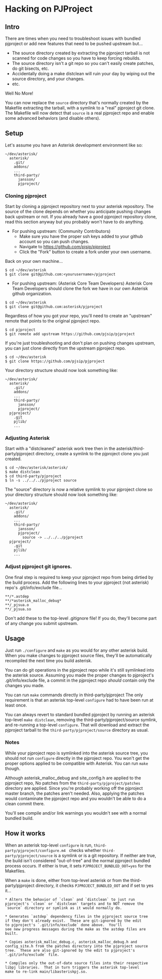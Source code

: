 # Hacking on PJProject

## Intro
There are times when you need to troubleshoot issues with bundled pjproject
or add new features that need to be pushed upstream but...

* The source directory created by extracting the pjproject tarball is not
scanned for code changes so you have to keep forcing rebuilds.
* The source directory isn't a git repo so you can't easily create patches,
do git bisects, etc.
* Accidentally doing a make distclean will ruin your day by wiping out the
source directory, and your changes.
* etc.

Well No More!

You can now replace the `source` directory that's normally created
by the Makefile extracting the tarball, with a symlink to a "real" pjproject
git clone.  The Makefile will now detect that `source` is a real pjproject
repo and enable some advanced behaviors (and disable others).

## Setup

Let's assume you have an Asterisk development environment like so:

```plain
~/dev/asterisk/
  asterisk/
    .git/
    addons/
    ...
    third-party/
      jansson/
      pjproject/
```

### Cloning pjproject

Start by cloning a pjproject repository next to your asterisk repository.
The source of the clone depends on whether you anticipate pushing changes
back upstream or not.  If you already have a good pjproject repository clone,
read this section anyway but you probably won't have to do anything.

* For pushing upstream: (Community Contributors)
    * Make sure you have the proper ssh keys added to your github account
    so you can push changes.
    * Navigate to https://github.com/pjsip/pjproject
    * Click the "Fork" button to create a fork under your own username.

Back on your own machine...

```plain
$ cd ~/dev/asterisk
$ git clone git@github.com:<yourusername>/pjproject
```

* For pushing upstream: (Asterisk Core Team Developers)
Asterisk Core Team Developers should clone the fork we have in our own
Asterisk github organization.

```plain
$ cd ~/dev/asterisk
$ git clone git@github.com:asterisk/pjproject
```

Regardless of how you got your repo, you'll need to create an "upstream"
remote that points to the original pjproject repo.

```plain
$ cd pjproject
$ git remote add upstream https://github.com/pjsip/pjproject
```

If you're just troubleshooting and don't plan on pushing changes upstream,
you can just clone directly from the upstream pjproject repo.

```plain
$ cd ~/dev/asterisk
$ git clone https://github.com/pjsip/pjproject
```

Your directory structure should now look something like:

```plain
~/dev/asterisk/
  asterisk/
    .git/
    addons/
    ...
    third-party/
      jansson/
      pjproject/
  pjproject/
    .git
    pjlib/
    ...
```

### Adjusting Asterisk
Start with a "distcleaned" asterisk work tree then in the
asterisk/third-party/pjproject directory, create a symlink to the pjproject
clone you just created.

```plain
$ cd ~/dev/asterisk/asterisk/
$ make distclean
$ cd third-party/pjproject
$ ln -s ../../../pjproject source
```
The "source" directory is now a relative symlink to your pjproject
clone so your directory structure should now look something like:

```plain
~/dev/asterisk/
  asterisk/
    .git/
    addons/
    ...
    third-party/
      jansson/
      pjproject/
        source -> ../../../pjproject
  pjproject/
    .git
    pjlib/
    ...
```

### Adjust pjproject git ignores.
One final step is required to keep your pjproject repo from being dirtied
by the build process.  Add the following lines to your pjproject (not asterisk)
repo's .git/info/exclude file...

```plain
**/*.astdep
**/*asterisk_malloc_debug*
**/_pjsua.o
**/_pjsua.so
```
Don't add these to the top-level .gitignore file!  If you do, they'll become
part of any change you submit upstream.

## Usage

Just run `./configure` and `make` as you would for any other asterisk build.
When you make changes to pjproject source files, they'll be automatically
recompiled the next time you build asterisk.

You can do git operations in the pjproject repo while it's still symlinked
into the asterisk source.  Assuming you made the proper changes to
pjproject's .git/info/exclude file, a commit in the pjproject repo _should_ contain
only the changes you made.

You can run `make` commands directly in third-party/pjproject  The only
requirement is that an asterisk top-level `configure` had to have been
run at least once.

You can always revert to standard bundled pjproject by running an asterisk
top-level `make distclean`, removing the third-party/pjproject/source
symlink, and re-running a top-level `configure`.  That will download and
extract the pjproject tarball to the `third-party/pjproject/source`
directory as usual.

### Notes

While your pjproject repo is symlinked into the asterisk source tree,
you should not run `configure` directly in the pjproject repo.  You won't get
the proper options applied to be compatible with Asterisk.  You can run
`make` though.

Although asterisk_malloc_debug and site_config.h are applied to the pjproject
repo, No patches from the `third-party/pjproject/patches` directory are
applied.  Since you're probably working off the pjproject master branch,
the patches aren't needed.  Also, applying the patches would contaminate
the pjproject repo and you wouldn't be able to do a clean commit there.

You'll see compile and/or link warnings you wouldn't see with a normal
bundled build.


## How it works

When an asterisk top-level `configure` is run, `third-party/pjproject/configure.m4 `
checks whether `third-party/pjproject/source` is a symlink or is a git
repository.  If neither are true, the build isn't considered "out-of-tree"
and the normal pjproject bundled process occurs.
If either is true, it sets `PJPROJECT_BUNDLED_OOT=yes` for the Makefiles.

When a `make` is done, either from top-level asterisk or from the
third-party/pjproject directory, it checks `PJPROJECT_BUNDLED_OOT`
and if set to yes it...

    * Alters the behavior of `clean` and `distclean` to just run
    pjproject's `clean` or `distclean` targets and to NOT remove the
    `source` directory or symlink as it would normally do.

    * Generates `astdep` dependency files in the pjproject source tree
    if they don't already exist.  These are git-ignored by the edit
    to pjproject's `.git/info/exclude` done above.  You'll
    see new progress messages during the make as the astdep files are
    built.

    * Copies asterisk_malloc_debug.c, asterisk_malloc_debug.h and
    config_site.h from the patches directory into the pjproject source
    tree.  These are also git-ignored by the edit to pjproject's
    `.git/info/exclude` file.

    * Compiles only the out-of-date source files into their respective
    libpj libraries.  That in turn triggers the asterisk top-level
    make to re-link main/libasteriskpj.so.



